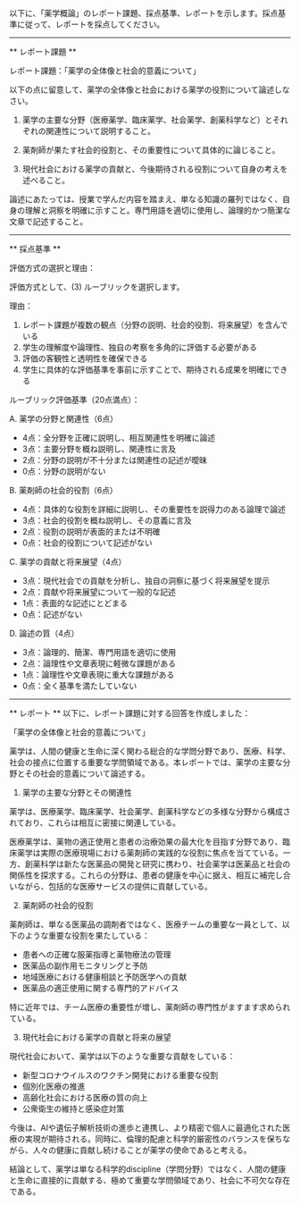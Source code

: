 以下に、「薬学概論」のレポート課題、採点基準、レポートを示します。採点基準に従って、レポートを採点してください。

---------------------------------------
** レポート課題 **

レポート課題：「薬学の全体像と社会的意義について」

以下の点に留意して、薬学の全体像と社会における薬学の役割について論述しなさい。

1. 薬学の主要な分野（医療薬学、臨床薬学、社会薬学、創薬科学など）とそれぞれの関連性について説明すること。

2. 薬剤師が果たす社会的役割と、その重要性について具体的に論じること。

3. 現代社会における薬学の貢献と、今後期待される役割について自身の考えを述べること。

論述にあたっては、授業で学んだ内容を踏まえ、単なる知識の羅列ではなく、自身の理解と洞察を明確に示すこと。専門用語を適切に使用し、論理的かつ簡潔な文章で記述すること。

---------------------------------------
** 採点基準 **

評価方式の選択と理由：

評価方式として、(3) ルーブリックを選択します。

理由：
1. レポート課題が複数の観点（分野の説明、社会的役割、将来展望）を含んでいる
2. 学生の理解度や論理性、独自の考察を多角的に評価する必要がある
3. 評価の客観性と透明性を確保できる
4. 学生に具体的な評価基準を事前に示すことで、期待される成果を明確にできる

ルーブリック評価基準（20点満点）：

A. 薬学の分野と関連性（6点）
- 4点：全分野を正確に説明し、相互関連性を明確に論述
- 3点：主要分野を概ね説明し、関連性に言及
- 2点：分野の説明が不十分または関連性の記述が曖昧
- 0点：分野の説明がない

B. 薬剤師の社会的役割（6点）
- 4点：具体的な役割を詳細に説明し、その重要性を説得力のある論理で論述
- 3点：社会的役割を概ね説明し、その意義に言及
- 2点：役割の説明が表面的または不明確
- 0点：社会的役割について記述がない

C. 薬学の貢献と将来展望（4点）
- 3点：現代社会での貢献を分析し、独自の洞察に基づく将来展望を提示
- 2点：貢献や将来展望について一般的な記述
- 1点：表面的な記述にとどまる
- 0点：記述がない

D. 論述の質（4点）
- 3点：論理的、簡潔、専門用語を適切に使用
- 2点：論理性や文章表現に軽微な課題がある
- 1点：論理性や文章表現に重大な課題がある
- 0点：全く基準を満たしていない

---------------------------------------
** レポート **
以下に、レポート課題に対する回答を作成しました：

「薬学の全体像と社会的意義について」

薬学は、人間の健康と生命に深く関わる総合的な学問分野であり、医療、科学、社会の接点に位置する重要な学問領域である。本レポートでは、薬学の主要な分野とその社会的意義について論述する。

1. 薬学の主要な分野とその関連性

薬学は、医療薬学、臨床薬学、社会薬学、創薬科学などの多様な分野から構成されており、これらは相互に密接に関連している。

医療薬学は、薬物の適正使用と患者の治療効果の最大化を目指す分野であり、臨床薬学は実際の医療現場における薬剤師の実践的な役割に焦点を当てている。一方、創薬科学は新たな医薬品の開発と研究に携わり、社会薬学は医薬品と社会の関係性を探求する。これらの分野は、患者の健康を中心に据え、相互に補完し合いながら、包括的な医療サービスの提供に貢献している。

2. 薬剤師の社会的役割

薬剤師は、単なる医薬品の調剤者ではなく、医療チームの重要な一員として、以下のような重要な役割を果たしている：

- 患者への正確な服薬指導と薬物療法の管理
- 医薬品の副作用モニタリングと予防
- 地域医療における健康相談と予防医学への貢献
- 医薬品の適正使用に関する専門的アドバイス

特に近年では、チーム医療の重要性が増し、薬剤師の専門性がますます求められている。

3. 現代社会における薬学の貢献と将来の展望

現代社会において、薬学は以下のような重要な貢献をしている：

- 新型コロナウイルスのワクチン開発における重要な役割
- 個別化医療の推進
- 高齢化社会における医療の質の向上
- 公衆衛生の維持と感染症対策

今後は、AIや遺伝子解析技術の進歩と連携し、より精密で個人に最適化された医療の実現が期待される。同時に、倫理的配慮と科学的厳密性のバランスを保ちながら、人々の健康に貢献し続けることが薬学の使命であると考える。

結論として、薬学は単なる科学的discipline（学問分野）ではなく、人間の健康と生命に直接的に貢献する、極めて重要な学問領域であり、社会に不可欠な存在である。

